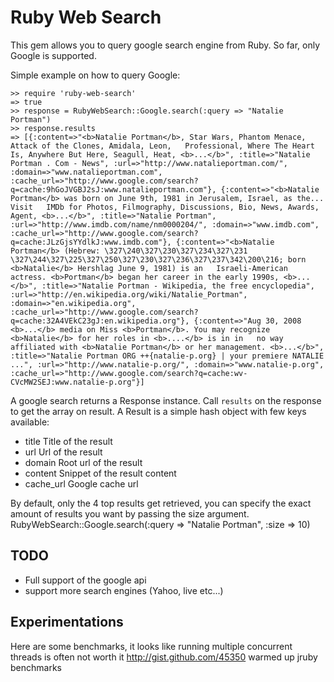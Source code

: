 # Ruby Web Search

This gem allows you to query google search engine from Ruby.
So far, only Google is supported.


Simple example on how to query Google:

    >> require 'ruby-web-search'
    => true
    >> response = RubyWebSearch::Google.search(:query => "Natalie Portman")
    >> response.results
    => [{:content=>"<b>Natalie Portman</b>, Star Wars, Phantom Menace, Attack of the Clones, Amidala, Leon,   Professional, Where The Heart Is, Anywhere But Here, Seagull, Heat, <b>...</b>", :title=>"Natalie Portman . Com - News", :url=>"http://www.natalieportman.com/", :domain=>"www.natalieportman.com", :cache_url=>"http://www.google.com/search?q=cache:9hGoJVGBJ2sJ:www.natalieportman.com"}, {:content=>"<b>Natalie Portman</b> was born on June 9th, 1981 in Jerusalem, Israel, as the... Visit   IMDb for Photos, Filmography, Discussions, Bio, News, Awards, Agent, <b>...</b>", :title=>"Natalie Portman", :url=>"http://www.imdb.com/name/nm0000204/", :domain=>"www.imdb.com", :cache_url=>"http://www.google.com/search?q=cache:JLzGjsYYdlkJ:www.imdb.com"}, {:content=>"<b>Natalie Portman</b> (Hebrew: \327\240\327\230\327\234\327\231 \327\244\327\225\327\250\327\230\327\236\327\237\342\200\216; born <b>Natalie</b> Hershlag June 9, 1981) is an   Israeli-American actress. <b>Portman</b> began her career in the early 1990s, <b>...</b>", :title=>"Natalie Portman - Wikipedia, the free encyclopedia", :url=>"http://en.wikipedia.org/wiki/Natalie_Portman", :domain=>"en.wikipedia.org", :cache_url=>"http://www.google.com/search?q=cache:32A4VEkC23gJ:en.wikipedia.org"}, {:content=>"Aug 30, 2008 <b>...</b> media on Miss <b>Portman</b>. You may recognize <b>Natalie</b> for her roles in <b>....</b> is in in   no way affiliated with <b>Natalie Portman</b> or her management. <b>...</b>", :title=>"Natalie Portman ORG ++{natalie-p.org} | your premiere NATALIE ...", :url=>"http://www.natalie-p.org/", :domain=>"www.natalie-p.org", :cache_url=>"http://www.google.com/search?q=cache:wv-CVcMW2SEJ:www.natalie-p.org"}] 
    
A google search returns a Response instance. Call `results` on the response to get the array on result. 
A Result is a simple hash object with few keys available:

* title       Title of the result
* url         Url of the result
* domain      Root url of the result
* content     Snippet of the result content
* cache\_url  Google cache url


By default, only the 4 top results get retrieved, you can specify the exact amount of results you want by passing the size argument.
    RubyWebSearch::Google.search(:query => "Natalie Portman", :size => 10)

## TODO

* Full support of the google api
* support more search engines (Yahoo, live etc...)

## Experimentations

Here are some benchmarks, it looks like running multiple concurrent threads is often not worth it
http://gist.github.com/45350
warmed up jruby benchmarks